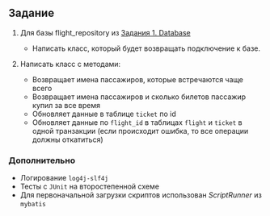 ## Задание

1) Для базы flight_repository из [Задания 1. Database](https://github.com/r0ck17/sql-flights)
   - Написать класс, который будет возвращать подключение к базе.

2) Написать класс с методами:
   - Возвращает имена пассажиров, которые встречаются чаще всего
   - Возвращает имена пассажиров и сколько билетов пассажир купил за все время
   - Обновляет данные в таблице `ticket` по id
   - Обновляет данные по `flight_id` в таблицах `flight` и `ticket` в одной транзакции (если происходит ошибка, то все операции должны откатиться)

### Дополнительно
- Логирование `log4j-slf4j`
- Тесты c `JUnit` на второстепенной схеме
- Для первоначальной загрузки скриптов использован _ScriptRunner_ из `mybatis` 